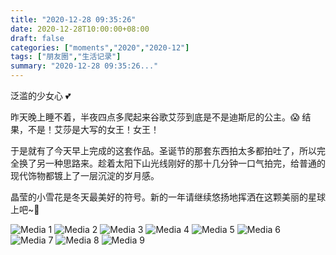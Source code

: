 ```yaml
---
title: "2020-12-28 09:35:26"
date: 2020-12-28T10:00:00+08:00
draft: false
categories: ["moments","2020","2020-12"]
tags: ["朋友圈","生活记录"]
summary: "2020-12-28 09:35:26..."
---
```


泛滥的少女心 💕

昨天晚上睡不着，半夜四点多爬起来谷歌艾莎到底是不是迪斯尼的公主。😱 结果，不是！艾莎是大写的女王！女王！

于是就有了今天早上完成的这套作品。圣诞节的那套东西拍太多都拍吐了，所以完全换了另一种思路来。趁着太阳下山光线刚好的那十几分钟一口气拍完，给普通的现代饰物都镀上了一层沉淀的岁月感。

晶莹的小雪花是冬天最美好的符号。新的一年请继续悠扬地挥洒在这颗美丽的星球上吧~🥰

![Media 1](/Moments/photos/2020-12-28/202012280935260.jpg)
![Media 2](/Moments/photos/2020-12-28/202012280935261.jpg)
![Media 3](/Moments/photos/2020-12-28/202012280935262.jpg)
![Media 4](/Moments/photos/2020-12-28/202012280935263.jpg)
![Media 5](/Moments/photos/2020-12-28/202012280935264.jpg)
![Media 6](/Moments/photos/2020-12-28/202012280935265.jpg)
![Media 7](/Moments/photos/2020-12-28/202012280935266.jpg)
![Media 8](/Moments/photos/2020-12-28/202012280935267.jpg)
![Media 9](/Moments/photos/2020-12-28/202012280935268.jpg)

